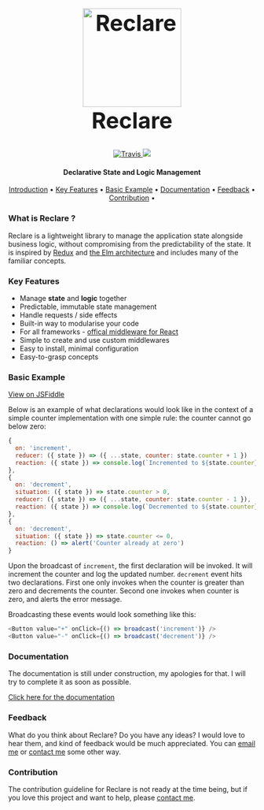 <h1 align="center" style="font-size: 45px; font-weight: bolder;">
  <a
    href="https://github.com/reclarejs/reclare"><img src="https://user-images.githubusercontent.com/2817993/40689568-07d04312-63a3-11e8-8795-5d83f162c9bd.png" alt="Reclare" width="200">
  </a>
  <div>
    Reclare
  </div>
</h1>

<p align="center">
  <a href="https://travis-ci.org/reclarejs/reclare">
    <img src="https://travis-ci.org/reclarejs/reclare.svg?branch=master"
         alt="Travis">
  </a>
  <a href="https://coveralls.io/github/reclarejs/reclare?branch=master">
    <img src="https://coveralls.io/repos/github/reclarejs/reclare/badge.svg?branch=master">
  </a>
</p>

<h4 align="center">Declarative State and Logic Management</h4>

<p align="center">
  <a href="#what-is-reclare">Introduction</a> •
  <a href="#key-features">Key Features</a> •
  <a href="#basic-example">Basic Example</a> •
  <a href="#basic-example">Documentation</a> •
  <a href="#contribution">Feedback</a> •
  <a href="#contribution">Contribution</a> •
</p>


### What is Reclare ?

Reclare is a lightweight library to manage the application state alongside business logic, without compromising from the predictability of the state. It is inspired by [Redux](https://redux.js.org/) and [the Elm architecture](https://guide.elm-lang.org/architecture/) and includes many of the familiar concepts.


### Key Features

* Manage **state** and **logic** together
* Predictable, immutable state management
* Handle requests / side effects
* Built-in way to modularise your code
* For all frameworks - [offical middleware for React](https://github.com/reclarejs/react-reclare)
* Simple to create and use custom middlewares
* Easy to install, minimal configuration
* Easy-to-grasp concepts


### Basic Example

[View on JSFiddle](https://jsfiddle.net/oguzgelal/r89vzhuq/)

Below is an example of what declarations would look like in the context of a simple counter implementation with one simple rule: the counter cannot go below zero:

```javascript
{
  on: 'increment',
  reducer: ({ state }) => ({ ...state, counter: state.counter + 1 })
  reaction: ({ state }) => console.log(`Incremented to ${state.counter}`)
},
{
  on: 'decrement',
  situation: ({ state }) => state.counter > 0,
  reducer: ({ state }) => ({ ...state, counter: state.counter - 1 }),
  reaction: ({ state }) => console.log(`Decremented to ${state.counter}`)
},
{
  on: 'decrement',
  situation: ({ state }) => state.counter <= 0,
  reaction: () => alert('Counter already at zero')
}

```

Upon the broadcast of `increment`, the first declaration will be invoked. It will increment the counter and log the updated number. `decrement` event hits two declarations. First one only invokes when the counter is greater than zero and decrements the counter. Second one invokes when counter is zero, and alerts the error message.

Broadcasting these events would look something like this:

```javascript
<Button value="+" onClick={() => broadcast('increment')} />
<Button value="-" onClick={() => broadcast('decrement')} />
```


### Documentation

The documentation is still under construction, my apologies for that. I will try to complete it as soon as possible.

[Click here for the documentation](https://docs.reclare.io)


### Feedback

What do you think about Reclare? Do you have any ideas? I would love to hear them, and kind of feedback would be much appreciated. You can [email me](mailto:o.gelal77@gmail.com) or [contact me](https://oguzgelal.com) some other way.


### Contribution

The contribution guideline for Reclare is not ready at the time being, but if you love this project and want to help, please [contact me](mailto:o.gelal77@gmail.com).
